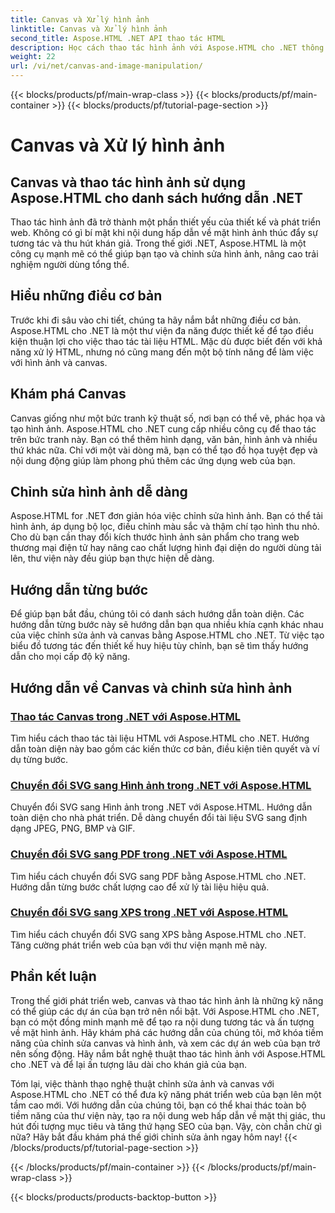 ```yaml
---
title: Canvas và Xử lý hình ảnh
linktitle: Canvas và Xử lý hình ảnh
second_title: Aspose.HTML .NET API thao tác HTML
description: Học cách thao tác hình ảnh với Aspose.HTML cho .NET thông qua hướng dẫn từng bước. Khám phá sức mạnh của canvas và chỉnh sửa hình ảnh.
weight: 22
url: /vi/net/canvas-and-image-manipulation/
---
```


{{< blocks/products/pf/main-wrap-class >}}
{{< blocks/products/pf/main-container >}}
{{< blocks/products/pf/tutorial-page-section >}}

# Canvas và Xử lý hình ảnh


## Canvas và thao tác hình ảnh sử dụng Aspose.HTML cho danh sách hướng dẫn .NET

Thao tác hình ảnh đã trở thành một phần thiết yếu của thiết kế và phát triển web. Không có gì bí mật khi nội dung hấp dẫn về mặt hình ảnh thúc đẩy sự tương tác và thu hút khán giả. Trong thế giới .NET, Aspose.HTML là một công cụ mạnh mẽ có thể giúp bạn tạo và chỉnh sửa hình ảnh, nâng cao trải nghiệm người dùng tổng thể.

## Hiểu những điều cơ bản

Trước khi đi sâu vào chi tiết, chúng ta hãy nắm bắt những điều cơ bản. Aspose.HTML cho .NET là một thư viện đa năng được thiết kế để tạo điều kiện thuận lợi cho việc thao tác tài liệu HTML. Mặc dù được biết đến với khả năng xử lý HTML, nhưng nó cũng mang đến một bộ tính năng để làm việc với hình ảnh và canvas.

## Khám phá Canvas

Canvas giống như một bức tranh kỹ thuật số, nơi bạn có thể vẽ, phác họa và tạo hình ảnh. Aspose.HTML cho .NET cung cấp nhiều công cụ để thao tác trên bức tranh này. Bạn có thể thêm hình dạng, văn bản, hình ảnh và nhiều thứ khác nữa. Chỉ với một vài dòng mã, bạn có thể tạo đồ họa tuyệt đẹp và nội dung động giúp làm phong phú thêm các ứng dụng web của bạn.

## Chỉnh sửa hình ảnh dễ dàng

Aspose.HTML for .NET đơn giản hóa việc chỉnh sửa hình ảnh. Bạn có thể tải hình ảnh, áp dụng bộ lọc, điều chỉnh màu sắc và thậm chí tạo hình thu nhỏ. Cho dù bạn cần thay đổi kích thước hình ảnh sản phẩm cho trang web thương mại điện tử hay nâng cao chất lượng hình đại diện do người dùng tải lên, thư viện này đều giúp bạn thực hiện dễ dàng.

## Hướng dẫn từng bước

Để giúp bạn bắt đầu, chúng tôi có danh sách hướng dẫn toàn diện. Các hướng dẫn từng bước này sẽ hướng dẫn bạn qua nhiều khía cạnh khác nhau của việc chỉnh sửa ảnh và canvas bằng Aspose.HTML cho .NET. Từ việc tạo biểu đồ tương tác đến thiết kế huy hiệu tùy chỉnh, bạn sẽ tìm thấy hướng dẫn cho mọi cấp độ kỹ năng.

## Hướng dẫn về Canvas và chỉnh sửa hình ảnh
### [Thao tác Canvas trong .NET với Aspose.HTML](./manipulating-canvas/)
Tìm hiểu cách thao tác tài liệu HTML với Aspose.HTML cho .NET. Hướng dẫn toàn diện này bao gồm các kiến thức cơ bản, điều kiện tiên quyết và ví dụ từng bước.
### [Chuyển đổi SVG sang Hình ảnh trong .NET với Aspose.HTML](./convert-svg-to-image/)
Chuyển đổi SVG sang Hình ảnh trong .NET với Aspose.HTML. Hướng dẫn toàn diện cho nhà phát triển. Dễ dàng chuyển đổi tài liệu SVG sang định dạng JPEG, PNG, BMP và GIF.
### [Chuyển đổi SVG sang PDF trong .NET với Aspose.HTML](./convert-svg-to-pdf/)
Tìm hiểu cách chuyển đổi SVG sang PDF bằng Aspose.HTML cho .NET. Hướng dẫn từng bước chất lượng cao để xử lý tài liệu hiệu quả.
### [Chuyển đổi SVG sang XPS trong .NET với Aspose.HTML](./convert-svg-to-xps/)
Tìm hiểu cách chuyển đổi SVG sang XPS bằng Aspose.HTML cho .NET. Tăng cường phát triển web của bạn với thư viện mạnh mẽ này.

## Phần kết luận

Trong thế giới phát triển web, canvas và thao tác hình ảnh là những kỹ năng có thể giúp các dự án của bạn trở nên nổi bật. Với Aspose.HTML cho .NET, bạn có một đồng minh mạnh mẽ để tạo ra nội dung tương tác và ấn tượng về mặt hình ảnh. Hãy khám phá các hướng dẫn của chúng tôi, mở khóa tiềm năng của chỉnh sửa canvas và hình ảnh, và xem các dự án web của bạn trở nên sống động. Hãy nắm bắt nghệ thuật thao tác hình ảnh với Aspose.HTML cho .NET và để lại ấn tượng lâu dài cho khán giả của bạn.

Tóm lại, việc thành thạo nghệ thuật chỉnh sửa ảnh và canvas với Aspose.HTML cho .NET có thể đưa kỹ năng phát triển web của bạn lên một tầm cao mới. Với hướng dẫn của chúng tôi, bạn có thể khai thác toàn bộ tiềm năng của thư viện này, tạo ra nội dung web hấp dẫn về mặt thị giác, thu hút đối tượng mục tiêu và tăng thứ hạng SEO của bạn. Vậy, còn chần chừ gì nữa? Hãy bắt đầu khám phá thế giới chỉnh sửa ảnh ngay hôm nay!
{{< /blocks/products/pf/tutorial-page-section >}}

{{< /blocks/products/pf/main-container >}}
{{< /blocks/products/pf/main-wrap-class >}}

{{< blocks/products/products-backtop-button >}}
